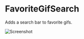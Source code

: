 # FavoriteGifSearch

Adds a search bar to favorite gifs.

![Screenshot](https://i.imgur.com/Bcgb7PD.png)
